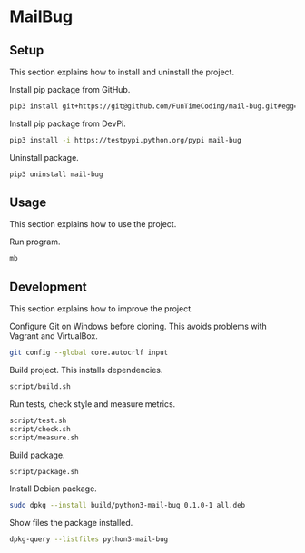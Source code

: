 # MailBug

## Setup

This section explains how to install and uninstall the project.

Install pip package from GitHub.

```sh
pip3 install git+https://git@github.com/FunTimeCoding/mail-bug.git#egg=mail-bug
```

Install pip package from DevPi.

```sh
pip3 install -i https://testpypi.python.org/pypi mail-bug
```

Uninstall package.

```sh
pip3 uninstall mail-bug
```


## Usage

This section explains how to use the project.

Run program.

```sh
mb
```


## Development

This section explains how to improve the project.

Configure Git on Windows before cloning. This avoids problems with Vagrant and VirtualBox.

```sh
git config --global core.autocrlf input
```

Build project. This installs dependencies.

```sh
script/build.sh
```

Run tests, check style and measure metrics.

```sh
script/test.sh
script/check.sh
script/measure.sh
```

Build package.

```sh
script/package.sh
```

Install Debian package.

```sh
sudo dpkg --install build/python3-mail-bug_0.1.0-1_all.deb
```

Show files the package installed.

```sh
dpkg-query --listfiles python3-mail-bug
```
